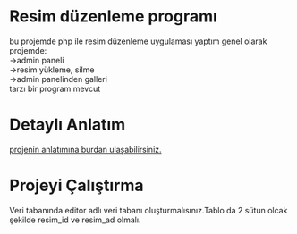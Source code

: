 <!DOCTYPE html>
<html lang="en">
<head>
    <meta charset="UTF-8">
    <meta http-equiv="X-UA-Compatible" content="IE=edge">
    <meta name="viewport" content="width=device-width, initial-scale=1.0">
    
</head>
<body>
    <h1> Resim düzenleme programı</h1>
    <p> bu projemde php ile resim düzenleme uygulaması yaptım genel olarak projemde: <br>->admin paneli <br> ->resim yükleme, silme <br> ->admin panelinden galleri<br> tarzı bir program mevcut</p>
    <h1> Detaylı Anlatım</h1>
  <a href="https://emrehansevimli.github.io/">projenin anlatımına burdan ulaşabilirsiniz.</a>
    <h1>Projeyi Çalıştırma</h1>
    <p>Veri tabanında editor adlı veri tabanı oluşturmalısınız.Tablo da 2 sütun olcak şekilde resim_id ve resim_ad olmalı. </p>
</video>
</body>
</html>
